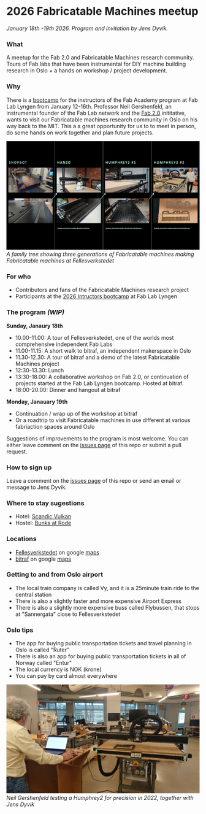 # 2026 Fabricatable Machines meetup
*January 18th -19th 2026. Program and invitation by Jens Dyvik.*

### What

A meetup for the Fab 2.0 and Fabricatable Machines research community. Tours of Fab labs that have been instrumental for DIY machine building research in Oslo + a hands on workshop / project development.

### Why

There is a [bootcamp](https://academany.fabcloud.io/fabacademy/2026/bootcamp-instructors/) for the instructors of the Fab Academy program at Fab Lab Lyngen from January 12-16th. Professor Neil Gershenfeld, an instrumental founder of the Fab Lab network and the [Fab 2.0](https://machines.fabcloud.io/) inititative, wants to visit our Fabricatable machines research community in Oslo on his way back to the MIT. This a a great opportunity for us to to meet in person, do some hands on work together and plan future projects.

![](/img/fabricatable-machines-second-gen-family-tree.jpg)
*A family tree showing three generations of Fabricatable machines making Fabricatable machines at Fellesverkstedet*


### For who

- Contributors and fans of the Fabricatable Machines research project
- Participants at the [2026 Intructors bootcamp](https://academany.fabcloud.io/fabacademy/2026/bootcamp-instructors/) at Fab Lab Lyngen

### The program *(WIP)*

**Sunday, Janaury 18th**
- 10.00-11.00: A tour of Fellesverkstedet, one of the worlds most comprehensive independent Fab Labs
- 11.00-11.15: A short walk to bitraf, an independent makerspace in Oslo
- 11.30-12.30: A tour of bitraf and a demo of the latest Fabricatable Machines project
- 12:30-13.30: Lunch
- 13:30-18.00: A collaborative workshop on Fab 2.0, or continuation of projects started at the Fab Lab Lyngen bootcamp. Hosted at bitraf.
- 18:00-20.00: Dinner and hangout at bitraf


**Monday, Janauary 19th**
- Continuation / wrap up of the workshop at bitraf
- Or a roadtrip to visit Fabricatable machines in use different at various fabriaction spaces around Oslo

Suggestions of improvements to the program is most welcome. You can either leave comment on the [issues page](https://github.com/Fabricatable-Machines/2026-meetup/issues) of this repo or submit a pull request.

### How to sign up

Leave a comment on the [issues page](https://github.com/Fabricatable-Machines/2026-meetup/issues) of this repo or send an email or message to Jens Dyvik.


### Where to stay sugestions

- Hotel: [Scandic Vulkan](https://www.scandichotels.com/no/hotell/scandic-vulkan#overview)
- Hostel: [Bunks at Rode](https://www.bunks.no/)


### Locations

- [Fellesverkstedet](https://www.fellesverkstedet.no/) on google [maps](https://maps.app.goo.gl/YAAGDTWJP7brWkxe9)
- [bitraf](https://bitraf.no/) on google [maps](https://maps.app.goo.gl/bg4xb8eoL4uFsKy88)


### Getting to and from Oslo airport

- The local train company is called Vy, and it is a 25minute train ride to the central station
- There is also a slightly faster and more expensive Airport Express
- There is also a slightly more expensive buss called Flybussen, that stops at "Sannergata" close to Fellesverkstedet


### Oslo tips

- The app for buying public transportation tickets and travel planning in Oslo is called "Ruter"
- There is also an app for buying public transportation tickets in all of Norway called "Entur"
- The local currency is NOK (krone)
- You can pay by card almost everywhere

![](/img/neil-testing-humphrey2.jpg)
*Neil Gershenfeld testing a Humphrey2 for precision in 2022, together with Jens Dyvik*

